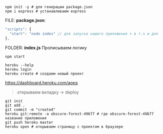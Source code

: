 ```shell
npm init -y # для генерации package.json
npm i express # устанавливаем express
```

FILE: **package.json**:
```js
"scripts": {
  "start": "node index" // для запуска нашего приложения + в т.ч и для heroku
},
```

FOLDER: **index.js**
Прописываем логику

```shell
npm start

heroku --help
heroku login
heroku create # создаем новый проект
```

https://dashboard.heroku.com/apps
> открываем вкладку -> deploy

```shell
git init
git add .
git commit -m "created"
heroku git:remote -a obscure-forest-49677 # где obscure-forest-49677 название приложения
git push heroku master
heroku open # открываем страницу с проектом в браузере
```

